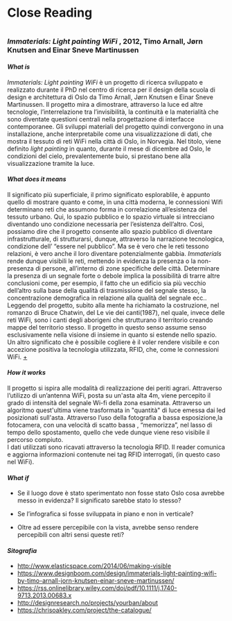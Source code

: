 # Close Reading <h1>

### __*Immaterials: Light painting WiFi*__ , 2012, Timo Arnall, Jørn Knutsen and Einar Sneve Martinussen

#### *What is*

_Immaterials: Light painting WiFi_ è un progetto di ricerca sviluppato e realizzato durante il PhD nel centro di ricerca per il design della scuola di design e architettura di Oslo da Timo Arnall, Jørn Knutsen e Einar Sneve Martinussen. 
Il progetto mira a dimostrare, attraverso la luce ed altre tecnologie, l’interrelazione tra l’invisibilità, la continuità e la materialità che sono diventate questioni centrali nella progettazione di interfacce contemporanee. Gli sviluppi materiali del progetto quindi convergono in una installazione, anche interpretabile come una visualizzazione di dati, che mostra il tessuto di reti WiFi nella città di Oslo, in Norvegia. Nel titolo, viene definito _light painting_ in quanto, durante il mese di dicembre ad Oslo, le condizioni del cielo, prevalentemente buio, si prestano bene alla visualizzazione tramite la luce. 

#### *What does it means*

Il significato più superficiale, il primo significato esplorablile, è appunto quello di mostrare quanto e come, in una città moderna, le connessioni Wifi determinano reti che assumono forma in correlazione all’esistenza del tessuto urbano. 
Qui, lo spazio pubblico e lo spazio virtuale si intrecciano diventando uno condizione necessaria per l’esistenza dell’altro. Così, possiamo dire che il progetto consente allo spazio pubblico di diventare infrastrutturale, di strutturarsi, dunque, attraverso la narrazione tecnologica, condizione dell’ “essere nel pubblico”. 
Ma se è vero che le reti tessono relazioni, è vero anche il loro diventare potenzialmente gabbia. _Immaterials_ rende dunque visibili le reti, mettendo in evidenza la presenza o la non-presenza di persone, all’interno di zone specifiche delle città. Determinare la presenza di un segnale forte o debole implica la possibilità di trarre altre conclusioni come, per esempio, il fatto che un edificio sia più vecchio dell’altro sulla base della qualità di trasmissione del segnale stesso, la concentrazione demografica in relazione alla qualità del segnale ecc.. 
Leggendo del progetto, subito alla mente ha richiamato la costruzione, nel romanzo di Bruce Chatwin, del Le vie dei canti(1987), nel quale, invece delle reti WiFi, sono i canti degli aborigeni che strutturano il territorio creando mappe del territorio stesso. Il progetto in questo senso assume senso esclusivamente nella visione di insieme in quanto si estende nello spazio. Un altro significato che è possibile cogliere è il voler rendere visibile e con accezione positiva la tecnologia utilizzata, RFID, che, come le connessioni WiFi. [+](https://chrisoakley.com/project/the-catalogue/)

#### *How it works*

Il progetto si ispira alle modalità di realizzazione dei periti agrari. Attraverso l’utilizzo di un’antenna WiFi, posta su un'asta alta 4m, viene percepito il grado di intensità del segnale Wi-fi della zona esaminata. Attraverso un algoritmo quest'ultima viene trasformata in "quantità" di luce emessa dai led posizionati sull'asta. 
Attraverso l’uso della fotografia a bassa esposizione,la fotocamera, con una velocità di scatto bassa , “memorizza”, nel lasso di tempo dello spostamento, quello che vede dunque viene reso visibile il percorso compiuto.  
I dati utilizzati sono ricavati attraverso la tecnologia RFID. Il reader comunica e aggiorna informazioni contenute nei tag RFID interrogati, (in questo caso nel WiFi).


#### *What if*


- Se il luogo dove è stato sperimentato non fosse stato Oslo cosa avrebbe messo in evidenza? Il significato sarebbe stato lo stesso? 

- Se l’infografica si fosse sviluppata in piano e non in verticale?

- Oltre ad essere percepibile con la vista, avrebbe senso rendere percepibili con altri sensi queste reti?



#### *Sitografia*

- http://www.elasticspace.com/2014/06/making-visible
- https://www.designboom.com/design/immaterials-light-painting-wifi-by-timo-arnall-jorn-knutsen-einar-sneve-martinussen/
- https://rss.onlinelibrary.wiley.com/doi/pdf/10.1111/j.1740-9713.2013.00683.x
- http://designresearch.no/projects/yourban/about
- https://chrisoakley.com/project/the-catalogue/
